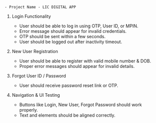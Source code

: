     - Project Name - LIC DIGITAL APP
   
1. Login Functionality
   - User should be able to log in using OTP, User ID, or MPIN.
   - Error message should appear for invalid credentials.
   - OTP should be sent within a few seconds.
   - User should be logged out after inactivity timeout.

2. New User Registration
   - User should be able to register with valid mobile number & DOB.
   - Proper error messages should appear for invalid details.

3. Forgot User ID / Password
   - User should receive password reset link or OTP.

4. Navigation & UI Testing
   - Buttons like Login, New User, Forgot Password should work properly.
   - Text and elements should be aligned correctly.
